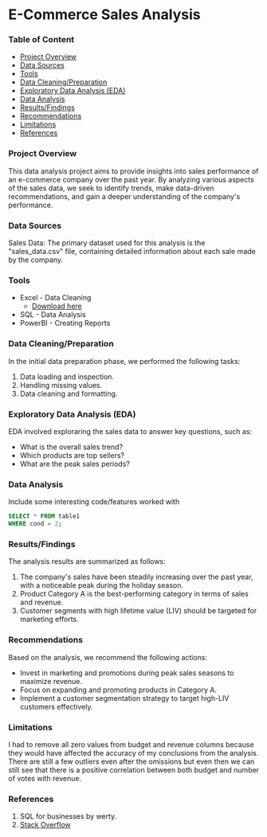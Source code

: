 # E-Commerce Sales Analysis

### Table of Content

- [Project Overview](#project-overview)
- [Data Sources](#data-sources)
- [Tools](#tools)
- [Data Cleaning/Preparation](#data-cleaningpreparation)
- [Exploratory Data Analysis (EDA)](exploratory-data-analysisEDA)
- [Data Analysis](data-analysis)
- [Results/Findings](results-findings)
- [Recommendations](#recommendations)
- [Limitations](limitations)
- [References](references)
  



### Project Overview

This data analysis project aims to provide insights into sales performance of an e-commerce company over the past year. By analyzing various aspects of the sales data, 
we seek to identify trends, make data-driven recommendations, and gain a deeper understanding of the company's performance.

### Data Sources

Sales Data: The primary dataset used for this analysis is the "sales_data.csv" file, containing detailed information about each sale made by the company.

### Tools

- Excel - Data Cleaning
   - [Download here](https://microsoft.com)
- SQL - Data Analysis
- PowerBI - Creating Reports

### Data Cleaning/Preparation

In the initial data preparation phase, we performed the following tasks:
1. Data loading and inspection.
2. Handling missing values.
3. Data cleaning and formatting.

### Exploratory Data Analysis (EDA)

EDA involved exploraring the sales data to answer key questions, such as:

- What is the overall sales trend?
- Which products are top sellers?
- What are the peak sales periods?

### Data Analysis

Include some interesting code/features worked with

```sql
SELECT * FROM table1
WHERE cond = 2;
```

### Results/Findings

The analysis results are summarized as follows:
1. The company's sales have been steadily increasing over the past year, with a noticeable peak during the holiday season.
2. Product Category A is the best-performing category in terms of sales and revenue.
3. Customer segments with high lifetime value (LIV) should be targeted for marketing efforts.

### Recommendations

Based on the analysis, we recommend the following actions:
- Invest in marketing and promotions during peak sales seasons to maximize revenue.
- Focus on expanding and promoting products in Category A.
- Implement a customer segmentation strategy to target high-LIV customers effectively.

### Limitations

I had to remove all zero values from budget and revenue columns because they would have affected the accuracy of my conclusions from the analysis.
There are still a few outliers even after the omissions but even then we can still see that there is a positive correlation between both budget and number of votes with revenue.

### References

1. SQL for businesses by werty.
2. [Stack Overflow](https://stack.com)

